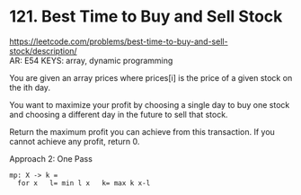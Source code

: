 # 121. Best Time to Buy and Sell Stock

https://leetcode.com/problems/best-time-to-buy-and-sell-stock/description/  
AR: E54
KEYS: array, dynamic programming

You are given an array prices where prices[i] is the price of a given stock on the ith day.

You want to maximize your profit by choosing a single day to buy one stock and choosing a different day in the future to sell that stock.

Return the maximum profit you can achieve from this transaction. If you cannot achieve any profit, return 0.

Approach 2: One Pass
```
mp: X -> k =
  for x   l= min l x   k= max k x-l
```